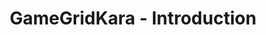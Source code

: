 ---
layout: redirect
title: "GameGridKara - Introduction"
slug: gamegrid-kara-teachers-info
redirect: /library/gamegrid-kara/teachers-info/
published: true
---
